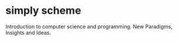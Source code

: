 # simply scheme
Introduction to computer science and programming. New Paradigms, Insights and Ideas.
